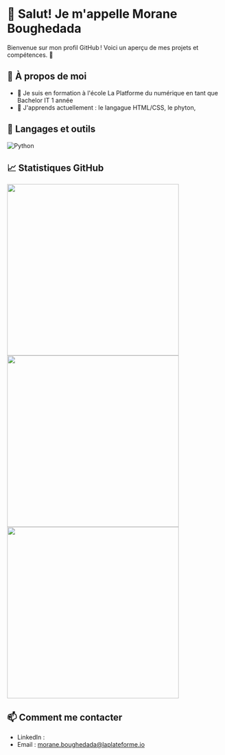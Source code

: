 # 👋 Salut! Je m'appelle  Morane Boughedada 
Bienvenue sur mon profil GitHub ! Voici un aperçu de mes projets et compétences. 🚀

## 🌟 À propos de moi
- 🔭 Je suis en formation à l'école La Platforme du numérique en tant que Bachelor IT 1 année
- 🌱 J'apprends actuellement : le langague HTML/CSS, le phyton,



## 🚀 Langages et outils
![Python](https://img.shields.io/badge/Python-3776AB?style=for-the-badge&logo=python&logoColor=white)


## 📈 Statistiques GitHub
<img width=400 src='https://github-readme-stats.vercel.app/api?username=morane-boughedada&theme=vue-dark&show_icons=true&hide_border=true&count_private=true&locate=fr' />
<img width=400 src='https://github-readme-streak-stats.herokuapp.com/?user=morane-boughedada&theme=vue-dark&hide_border=true&locate=fr' />
<img width=400 src='https://github-readme-stats.vercel.app/api/top-langs/?username=morane-boughedada&theme=vue-dark&show_icons=true&hide_border=true&layout=compact&locate=fr' />

## 📫 Comment me contacter
- LinkedIn : 
- Email : morane.boughedada@laplateforme.io
